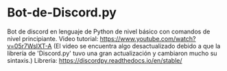 # Bot-de-Discord.py
Bot de discord en lenguaje de Python de nivel básico con comandos de nivel principiante.
Video tutorial: https://www.youtube.com/watch?v=05r7WsIXT-A (El video se encuentra algo desactualizado debido a que la librería de 'Discord.py' tuvo una gran actualización y cambiaron mucho su sintaxis.)
Libreria: https://discordpy.readthedocs.io/en/stable/
